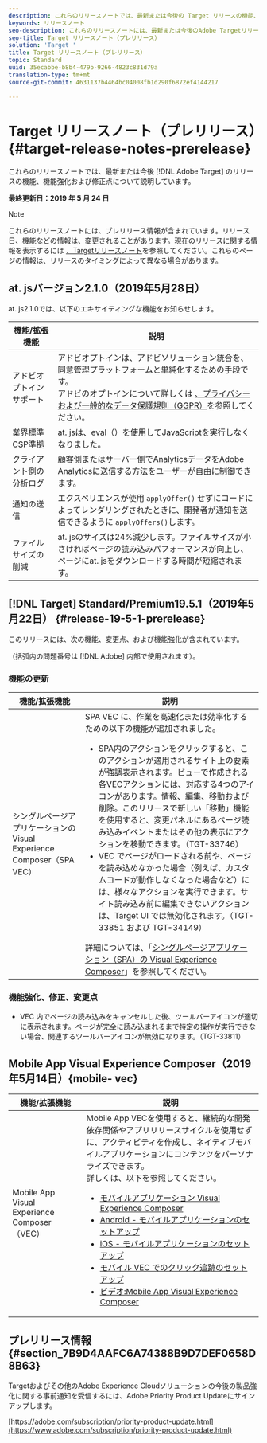 ```yaml
---
description: これらのリリースノートでは、最新または今後の Target リリースの機能、機能強化、修正および既知の問題について説明します。
keywords: リリースノート
seo-description: これらのリリースノートには、最新または今後のAdobe Targetリリースの機能、機能強化、修正および既知の問題に関する情報が記載されています
seo-title: Target リリースノート（プレリリース）
solution: 'Target '
title: Target リリースノート（プレリリース）
topic: Standard
uuid: 35ecabbe-b8b4-479b-9266-4823c831d79a
translation-type: tm+mt
source-git-commit: 4631137b4464bc04008fb1d290f6872ef4144217

---
```



# Target リリースノート（プレリリース）{#target-release-notes-prerelease}

これらのリリースノートでは、最新または今後 [!DNL Adobe Target] のリリースの機能、機能強化および修正点について説明しています。

**最終更新日：2019 年 5 月 24 日**

>[!NOTE]
>
>これらのリリースノートには、プレリリース情報が含まれています。リリース日、機能などの情報は、変更されることがあります。現在のリリースに関する情報を表示するには [、Targetリリースノート](release-notes.md)を参照してください。これらのページの情報は、リリースのタイミングによって異なる場合があります。

## at. jsバージョン2.1.0（2019年5月28日）

at. js2.1.0では、以下のエキサイティングな機能をお知らせします。

| 機能/拡張機能 | 説明 |
| --- | --- |
| アドビオプトインサポート | アドビオプトインは、アドビソリューション統合を、同意管理プラットフォームと単純化するための手段です。<br>アドビのオプトインについて詳しくは [、プライバシーおよび一般的なデータ保護規則（GGPR）](/help/c-implementing-target/c-considerations-before-you-implement-target/c-privacy/cmp-privacy-and-general-data-protection-regulation.md)を参照してください。 |
| 業界標準CSP準拠 | at. jsは、eval（）を使用してJavaScriptを実行しなくなりました。 |
| クライアント側の分析ログ | 顧客側またはサーバー側でAnalyticsデータをAdobe Analyticsに送信する方法をユーザーが自由に制御できます。 |
| 通知の送信 | エクスペリエンスが使用 `applyOffer()` せずにコードによってレンダリングされたときに、開発者が通知を送信できるように `applyOffers()`します。 |
| ファイルサイズの削減 | at. jsのサイズは24%減少します。ファイルサイズが小さければページの読み込みパフォーマンスが向上し、ページにat. jsをダウンロードする時間が短縮されます。 |

## [!DNL Target] Standard/Premium19.5.1（2019年5月22日） {#release-19-5-1-prerelease}

このリリースには、次の機能、変更点、および機能強化が含まれています。

（括弧内の問題番号は [!DNL Adobe] 内部で使用されます）。

### 機能の更新

| 機能/拡張機能 | 説明 |
| --- | --- |
| シングルページアプリケーションの Visual Experience Composer（SPA VEC） | SPA VEC に、作業を高速化または効率化するための以下の機能が追加されました。<ul><li>SPA内のアクションをクリックすると、このアクションが適用されるサイト上の要素が強調表示されます。ビューで作成される各VECアクションには、対応する4つのアイコンがあります。情報、編集、移動および削除。このリリースで新しい「移動」機能を使用すると、変更パネルにあるページ読み込みイベントまたはその他の表示にアクションを移動できます。（TGT-33746）</li><li>VEC でページがロードされる前や、ページを読み込めなかった場合（例えば、カスタムコードが動作しなくなった場合など）には、様々なアクションを実行できます。サイト読み込み前に編集できないアクションは、Target UI では無効化されます。（TGT-33851 および TGT-34149）</li></ul>詳細については、「[シングルページアプリケーション（SPA）の Visual Experience Composer](/help/c-experiences/spa-visual-experience-composer.md)」を参照してください。 |

### 機能強化、修正、変更点

* VEC 内でページの読み込みをキャンセルした後、ツールバーアイコンが適切に表示されます。ページが完全に読み込まれるまで特定の操作が実行できない場合、関連するツールバーアイコンが無効になります。（TGT-33811）

## Mobile App Visual Experience Composer（2019年5月14日）{mobile- vec}

| 機能/拡張機能 | 説明 |
| --- | --- |
| Mobile App Visual Experience Composer（VEC） | Mobile App VECを使用すると、継続的な開発依存関係やアプリリリースサイクルを使用せずに、アクティビティを作成し、ネイティブモバイルアプリケーションにコンテンツをパーソナライズできます。<br>詳しくは、以下を参照してください。<ul><li>[モバイルアプリケーション Visual Experience Composer](/help/c-target-mobile-app/c-mobile-visual-experience-composer/mobile-visual-experience-composer.md)</li><li>[Android - モバイルアプリケーションのセットアップ](/help/c-target-mobile-app/c-mobile-visual-experience-composer/mobile-visual-experience-composer-android.md)</li><li>[iOS - モバイルアプリケーションのセットアップ](/help/c-target-mobile-app/c-mobile-visual-experience-composer/mobile-visual-experience-composer-ios.md)</li><li>[モバイル VEC でのクリック追跡のセットアップ](/help/c-target-mobile-app/c-mobile-visual-experience-composer/set-up-click-tracking-in-the-mobile-vec.md)</li><li>[ビデオ:Mobile App Visual Experience Composer](/help/c-target-mobile-app/c-mobile-visual-experience-composer/mobile-visual-experience-composer.md#video)</li></ul> |

## プレリリース情報 {#section_7B9D4AAFC6A74388B9D7DEF0658D8B63}

Targetおよびその他のAdobe Experience Cloudソリューションの今後の製品強化に関する事前通知を受信するには、Adobe Priority Product Updateにサインアップします。

[https://adobe.com/subscription/priority-product-update.html](https://www.adobe.com/subscription/priority-product-update.html)
